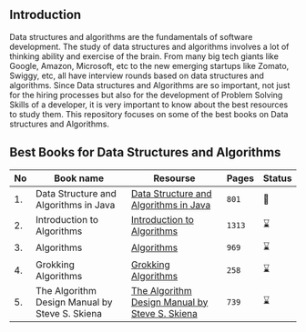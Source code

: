 ## Introduction 
Data structures and algorithms are the fundamentals of software development. The study of data structures and algorithms involves a lot of thinking ability and exercise of the brain. From many big tech giants like Google, Amazon, Microsoft, etc to the new emerging startups like Zomato, Swiggy, etc, all have interview rounds based on data structures and algorithms. Since Data structures and Algorithms are so important, not just for the hiring processes but also for the development of Problem Solving Skills of a developer, it is very important to know about the best resources to study them. This repository focuses on some of the best books on Data structures and Algorithms.

## Best Books for Data Structures and Algorithms
|No|Book name|Resourse|Pages|Status|
|---|---|---|----|---|
|1.|Data Structure and Algorithms in Java |[Data Structure and Algorithms in Java ](https://github.com/abbos0123/Algorithms-and-System-Design-FAANG/tree/main/Books/Data%20Structure%20and%20Algorithms%20in%20Java)|```801```|:book:|
|2.|Introduction to Algorithms|[Introduction to Algorithms](https://github.com/abbos0123/Algorithms-and-System-Design-FAANG/tree/main/Books/Introduction%20to%20Algorithms)|```1313```|:hourglass:|
|3.|Algorithms|[Algorithms](https://github.com/abbos0123/Algorithms-and-System-Design-FAANG/tree/main/Books/Algorithms)|```969```|:hourglass:|
|4.|Grokking Algorithms|[Grokking Algorithms](https://github.com/abbos0123/Algorithms-and-System-Design-FAANG/tree/main/Books/Grokking%20Algorithms)|```258```|:hourglass:|
|5.|The Algorithm Design Manual by Steve S. Skiena|[The Algorithm Design Manual by Steve S. Skiena](https://github.com/abbos0123/Algorithms-and-System-Design-FAANG/tree/main/Books/The%20Algorithm%20Design%20Manual%20by%20Steve%20S.%20Skiena)|```739```|:hourglass:|
